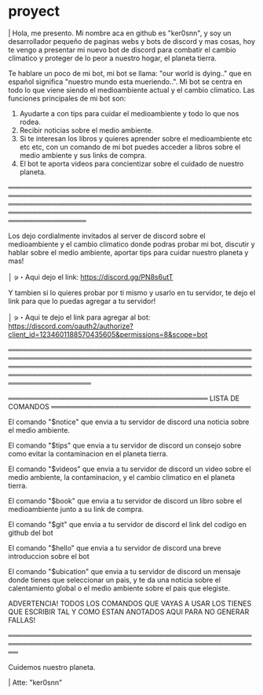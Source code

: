 # proyect
| Hola, me presento. Mi nombre aca en github es "ker0snn", y soy un desarrollador pequeño de paginas webs y bots de discord y mas cosas, hoy te vengo a presentar mi nuevo bot de discord para combatir el cambio climatico y proteger de lo peor a nuestro hogar, el planeta tierra.

Te hablare un poco de mi bot, mi bot se llama: "our world is dying.." que en español significa "nuestro mundo esta mueriendo..". Mi bot se centra en todo lo que viene siendo el medioambiente actual y el cambio climatico. Las funciones principales de mi bot son:

1) Ayudarte a con tips para cuidar el medioambiente y todo lo que nos rodea.
2) Recibir noticias sobre el medio ambiente.
3) Si te interesan los libros y quieres aprender sobre el medioambiente etc etc etc, con un comando de mi bot puedes acceder a libros sobre el medio ambiente y sus links de compra.
4) El bot te aporta videos para concientizar sobre el cuidado de nuestro planeta.
 
════════════════════════════════════════════════════════════════════════════════════════════════════════════════════════════════════════════════════════════════════════════════════════════════════════════════════════

Los dejo cordialmente invitados al server de discord sobre el medioambiente y el cambio climatico donde podras probar mi bot, discutir y hablar sobre el medio ambiente, aportar tips para cuidar nuestro planeta y mas!

│ ⪩・Aqui dejo el link: https://discord.gg/PN8s6utT

Y tambien si lo quieres probar por ti mismo y usarlo en tu servidor, te dejo el link para que lo puedas agregar a tu servidor!

│ ⪩・Aqui te dejo el link para agregar al bot: https://discord.com/oauth2/authorize?client_id=1234601188570435605&permissions=8&scope=bot


═════════════════════════════════════════════════════════════════════════════════════════════════════════════════════════════════════════════════════════════════════════════════════════════════════════════════════════

═════════════════════════════════════════ LISTA DE COMANDOS ═════════════════════════════════════════

 El comando "$notice" que envia a tu servidor de discord una noticia sobre el medio ambiente.

 El comando "$tips" que envia a tu servidor de discord un consejo sobre como evitar la contaminacion en el planeta tierra.

 El comando "$videos" que envia a tu servidor de discord un video sobre el medio ambiente, la contaminacion, y el cambio climatico en el planeta tierra. 

 El comando "$book" que envia a tu servidor de discord un libro sobre el medioambiente junto a su link de compra.

 El comando "$git" que envia a tu servidor de discord el link del codigo en github del bot

 El comando "$hello" que envia a tu servidor de discord una breve introduccion sobre el bot

 El comando "$ubication" que envia a tu servidor de discord un mensaje donde tienes que seleccionar un pais, y te da una noticia sobre el calentamiento global o el medio ambiente sobre el pais que elegiste.

ADVERTENCIA! TODOS LOS COMANDOS QUE VAYAS A USAR LOS TIENES QUE ESCRIBIR TAL Y COMO ESTAN ANOTADOS AQUI PARA NO GENERAR FALLAS! 

══════════════════════════════════════════════════════════════════════════════════════════════════════
 

Cuidemos nuestro planeta.

| Atte: "ker0snn" 
